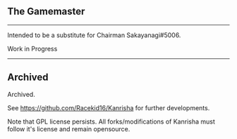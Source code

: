 ## The Gamemaster
---------------------------------------------------------------------------------------------------------------------------------------------------

Intended to be a substitute for Chairman Sakayanagi#5006.

Work in Progress

---------------------------------------------------------------------------------------------------------------------------------------------------
## Archived

Archived.

See https://github.com/Racekid16/Kanrisha for further developments.

Note that GPL license persists. All forks/modifications of Kanrisha must follow it's license and remain opensource.
